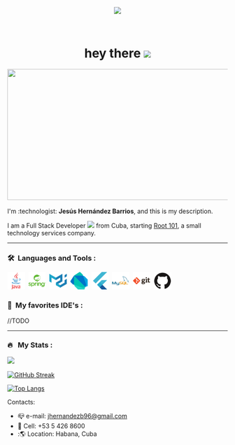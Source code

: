 <p align="center"><img src="https://media.giphy.com/media/M9gbBd9nbDrOTu1Mqx/giphy.gif" width="100"/></p>
<p align="center">
<p align="center"><img src="https://komarev.com/ghpvc/?username=JesusHdezWaterloo&style=flat-square&color=blue" alt=""></p>

<h1 align="center">hey there <img src="https://media.giphy.com/media/hvRJCLFzcasrR4ia7z/giphy.gif" width="30px"></h1>

<p align="center"><img src="https://media.giphy.com/media/dWesBcTLavkZuG35MI/giphy.gif" width="600" height="300"  /></p>


<p align="left"> 
I'm :technologist: <strong>Jesús Hernández Barrios</strong>, and this is my description.
</p>

I am a Full Stack Developer <img src="https://media.giphy.com/media/WUlplcMpOCEmTGBtBW/giphy.gif" width="30"> from Cuba, starting [Root 101](), a small technology services company.

---

### 🛠 &nbsp;Languages and Tools :

<p>
<img src="https://github.com/devicons/devicon/blob/master/icons/java/java-original-wordmark.svg" title="Java" alt="Java" width="40" height="40"/>&nbsp;
<img src="https://github.com/devicons/devicon/blob/master/icons/spring/spring-original-wordmark.svg" title="Spring" alt="Spring" width="40" height="40"/>&nbsp;
<img src="https://github.com/devicons/devicon/blob/master/icons/materialui/materialui-original.svg" title="Material UI" alt="Material UI" width="40" height="40"/>&nbsp;
<img src="https://github.com/devicons/devicon/blob/master/icons/dart/dart-original.svg" title="Dart" alt="Dart" width="40" height="40"/>&nbsp;
<img src="https://github.com/devicons/devicon/blob/master/icons/flutter/flutter-original.svg" title="Flutter" alt="Flutter" width="40" height="40"/>&nbsp;
<img src="https://github.com/devicons/devicon/blob/master/icons/mysql/mysql-original-wordmark.svg" title="MySQL"  alt="MySQL" width="40" height="40"/>&nbsp;
<img src="https://github.com/devicons/devicon/blob/master/icons/git/git-original-wordmark.svg" title="Git" **alt="Git" width="40" height="40"/>&nbsp;
<img src="https://github.com/devicons/devicon/blob/master/icons/github/github-original.svg" title="Github" **alt="Github" width="40" height="40"/>&nbsp;

</p>

### 🦄 &nbsp;My favorites IDE's :

<p>
//TODO
</p>

---

### 🔥 &nbsp; My Stats :

<img height="180em" src="https://github-readme-stats.vercel.app/api?username=JesusHdezWaterloo&count_private=true&theme=merko&show_icons=true"/>

[![GitHub Streak](http://github-readme-streak-stats.herokuapp.com?user=JesusHdezWaterloo&theme=dark&background=000000)](https://git.io/streak-stats)

[![Top Langs](https://github-readme-stats.vercel.app/api/top-langs/?username=JesusHdezWaterloo&layout=compact&theme=vision-friendly-dark)](https://github.com/anuraghazra/github-readme-stats)

Contacts:
- :mailbox_closed: e-mail: jhernandezb96@gmail.com
- :iphone: Cell: +53 5 426 8600
- ::earth_americas: Location: Habana, Cuba



